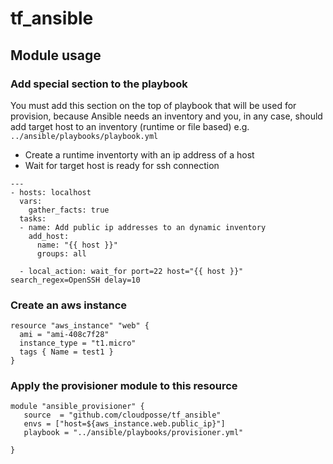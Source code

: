 # tf_ansible

## Module usage

### Add special section to the playbook
You must add this section on the top of playbook that will be used for provision,
because Ansible needs an inventory and you, in any case, should add target host to an inventory (runtime or file based)
e.g. `../ansible/playbooks/playbook.yml`
* Create a runtime inventorty with an ip address of a host
* Wait for target host is ready for ssh connection

```
---
- hosts: localhost
  vars:
    gather_facts: true
  tasks:
  - name: Add public ip addresses to an dynamic inventory
    add_host:
      name: "{{ host }}"
      groups: all

  - local_action: wait_for port=22 host="{{ host }}" search_regex=OpenSSH delay=10
```

### Create an aws instance
```
resource "aws_instance" "web" {
  ami = "ami-408c7f28"
  instance_type = "t1.micro"
  tags { Name = test1 }
}
```

### Apply the provisioner module to this resource
```
module "ansible_provisioner" {
   source  = "github.com/cloudposse/tf_ansible"
   envs = ["host=${aws_instance.web.public_ip}"]
   playbook = "../ansible/playbooks/provisioner.yml"

}
```
